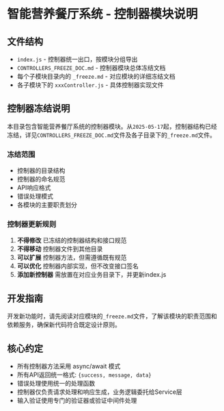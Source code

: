 # 智能营养餐厅系统 - 控制器模块说明

## 文件结构

* `index.js` - 控制器统一出口，按模块分组导出
* `CONTROLLERS_FREEZE_DOC.md` - 控制器模块总体冻结文档
* 每个子模块目录内的 `_freeze.md` - 对应模块的详细冻结文档
* 各子模块下的 `xxxController.js` - 具体控制器实现文件

## 控制器冻结说明

本目录包含智能营养餐厅系统的控制器模块。从`2025-05-17`起，控制器结构已经冻结，详见`CONTROLLERS_FREEZE_DOC.md`文件及各子目录下的`_freeze.md`文件。

### 冻结范围

* 控制器的目录结构
* 控制器的命名规范
* API响应格式
* 错误处理模式
* 各模块的主要职责划分

### 控制器更新规则

1. **不得修改** 已冻结的控制器结构和接口规范
2. **不得移动** 控制器文件到其他目录
3. **可以扩展** 控制器方法，但需遵循既有规范
4. **可以优化** 控制器内部实现，但不改变接口签名
5. **添加新控制器** 需放置在对应业务目录下，并更新index.js

## 开发指南

开发新功能时，请先阅读对应模块的`_freeze.md`文件，了解该模块的职责范围和依赖服务，确保新代码符合既定设计原则。

## 核心约定

* 所有控制器方法采用 async/await 模式
* 所有API返回统一格式: `{success, message, data}`
* 错误处理使用统一的处理函数
* 控制器仅负责请求处理和响应生成，业务逻辑委托给Service层
* 输入验证使用专门的验证器或验证中间件处理 